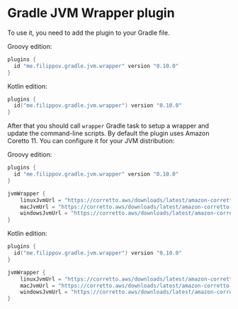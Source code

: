 # Gradle JVM Wrapper plugin
To use it, you need to add the plugin to your Gradle file.

Groovy edition:
```groovy
plugins {
  id "me.filippov.gradle.jvm.wrapper" version "0.10.0"
}
```
Kotlin edition:
```kotlin
plugins {
  id("me.filippov.gradle.jvm.wrapper") version "0.10.0"
}
```
After that you should call `wrapper` Gradle task to setup a wrapper and update the command-line scripts.
By default the plugin uses Amazon Coretto 11. You can configure it for your JVM distribution:

Groovy edition:
```groovy
plugins {
  id "me.filippov.gradle.jvm.wrapper" version "0.10.0"
}

jvmWrapper {
    linuxJvmUrl = "https://corretto.aws/downloads/latest/amazon-corretto-11-x64-linux-jdk.tar.gz"
    macJvmUrl = "https://corretto.aws/downloads/latest/amazon-corretto-11-x64-macos-jdk.tar.gz"
    windowsJvmUrl = "https://corretto.aws/downloads/latest/amazon-corretto-11-x64-windows-jdk.zip"
}
```
Kotlin edition:
```kotlin
plugins {
  id("me.filippov.gradle.jvm.wrapper") version "0.10.0"
}

jvmWrapper {
    linuxJvmUrl = "https://corretto.aws/downloads/latest/amazon-corretto-11-x64-linux-jdk.tar.gz"
    macJvmUrl = "https://corretto.aws/downloads/latest/amazon-corretto-11-x64-macos-jdk.tar.gz"
    windowsJvmUrl = "https://corretto.aws/downloads/latest/amazon-corretto-11-x64-windows-jdk.zip"
}
```
